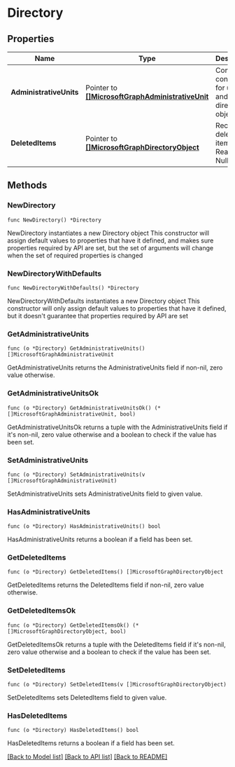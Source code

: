 # Directory

## Properties

Name | Type | Description | Notes
------------ | ------------- | ------------- | -------------
**AdministrativeUnits** | Pointer to [**[]MicrosoftGraphAdministrativeUnit**](MicrosoftGraphAdministrativeUnit.md) | Conceptual container for user and group directory objects. | [optional] 
**DeletedItems** | Pointer to [**[]MicrosoftGraphDirectoryObject**](MicrosoftGraphDirectoryObject.md) | Recently deleted items. Read-only. Nullable. | [optional] 

## Methods

### NewDirectory

`func NewDirectory() *Directory`

NewDirectory instantiates a new Directory object
This constructor will assign default values to properties that have it defined,
and makes sure properties required by API are set, but the set of arguments
will change when the set of required properties is changed

### NewDirectoryWithDefaults

`func NewDirectoryWithDefaults() *Directory`

NewDirectoryWithDefaults instantiates a new Directory object
This constructor will only assign default values to properties that have it defined,
but it doesn't guarantee that properties required by API are set

### GetAdministrativeUnits

`func (o *Directory) GetAdministrativeUnits() []MicrosoftGraphAdministrativeUnit`

GetAdministrativeUnits returns the AdministrativeUnits field if non-nil, zero value otherwise.

### GetAdministrativeUnitsOk

`func (o *Directory) GetAdministrativeUnitsOk() (*[]MicrosoftGraphAdministrativeUnit, bool)`

GetAdministrativeUnitsOk returns a tuple with the AdministrativeUnits field if it's non-nil, zero value otherwise
and a boolean to check if the value has been set.

### SetAdministrativeUnits

`func (o *Directory) SetAdministrativeUnits(v []MicrosoftGraphAdministrativeUnit)`

SetAdministrativeUnits sets AdministrativeUnits field to given value.

### HasAdministrativeUnits

`func (o *Directory) HasAdministrativeUnits() bool`

HasAdministrativeUnits returns a boolean if a field has been set.

### GetDeletedItems

`func (o *Directory) GetDeletedItems() []MicrosoftGraphDirectoryObject`

GetDeletedItems returns the DeletedItems field if non-nil, zero value otherwise.

### GetDeletedItemsOk

`func (o *Directory) GetDeletedItemsOk() (*[]MicrosoftGraphDirectoryObject, bool)`

GetDeletedItemsOk returns a tuple with the DeletedItems field if it's non-nil, zero value otherwise
and a boolean to check if the value has been set.

### SetDeletedItems

`func (o *Directory) SetDeletedItems(v []MicrosoftGraphDirectoryObject)`

SetDeletedItems sets DeletedItems field to given value.

### HasDeletedItems

`func (o *Directory) HasDeletedItems() bool`

HasDeletedItems returns a boolean if a field has been set.


[[Back to Model list]](../README.md#documentation-for-models) [[Back to API list]](../README.md#documentation-for-api-endpoints) [[Back to README]](../README.md)


